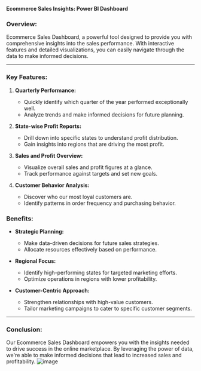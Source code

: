 **Ecommerce Sales Insights: Power BI Dashboard**
### Overview:

Ecommerce Sales Dashboard, a powerful tool designed to provide you with comprehensive insights into the sales performance. With interactive features and detailed visualizations, you can easily navigate through the data to make informed decisions.

---

### Key Features:

1. **Quarterly Performance:**
   - Quickly identify which quarter of the year performed exceptionally well.
   - Analyze trends and make informed decisions for future planning.

2. **State-wise Profit Reports:**
   - Drill down into specific states to understand profit distribution.
   - Gain insights into regions that are driving the most profit.

3. **Sales and Profit Overview:**
   - Visualize overall sales and profit figures at a glance.
   - Track performance against targets and set new goals.

4. **Customer Behavior Analysis:**
   - Discover who our most loyal customers are.
   - Identify patterns in order frequency and purchasing behavior.

### Benefits:

- **Strategic Planning:**
  - Make data-driven decisions for future sales strategies.
  - Allocate resources effectively based on performance.

- **Regional Focus:**
  - Identify high-performing states for targeted marketing efforts.
  - Optimize operations in regions with lower profitability.

- **Customer-Centric Approach:**
  - Strengthen relationships with high-value customers.
  - Tailor marketing campaigns to cater to specific customer segments.

---

### Conclusion:

Our Ecommerce Sales Dashboard empowers you with the insights needed to drive success in the online marketplace. By leveraging the power of data, we're able to make informed decisions that lead to increased sales and profitability.
![image](https://github.com/Samayamy/Ecommerce-Sales-Dashboard/assets/53617164/d9eea18e-8d58-4092-ba4c-aa7f6b0e718a)


